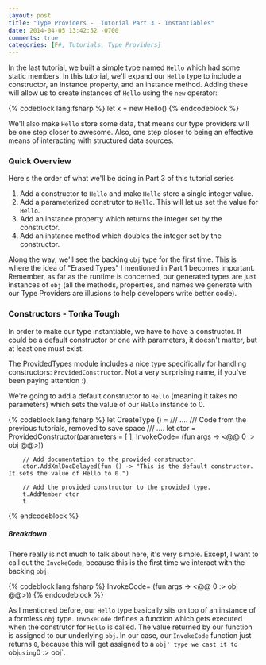 ```yaml
---
layout: post
title: "Type Providers -  Tutorial Part 3 - Instantiables"
date: 2014-04-05 13:42:52 -0700
comments: true
categories: [F#, Tutorials, Type Providers]
---
```

In the last tutorial, we built a simple type named `Hello` which had some static members.  In this tutorial, we'll expand our `Hello` type to include a constructor, an instance property, and an instance method.  Adding these will allow us to create instances of `Hello` using the `new` operator:

{% codeblock lang:fsharp %}
let x = new Hello()
{% endcodeblock %}

We'll also make `Hello` store some data, that means our type providers will be one step closer to awesome.  Also, one step closer to being an effective means of interacting with structured data sources.
<!-- more -->
### Quick Overview
Here's the order of what we'll be doing in Part 3 of this tutorial series

1.  Add a constructor to `Hello` and make `Hello` store a single integer value.
1.  Add a parameterized construtor to `Hello`.  This will let us set the value for `Hello`.
1.  Add an instance property which returns the integer set by the constructor.
1.  Add an instance method which doubles the integer set by the constructor.

Along the way, we'll see the backing `obj` type for the first time.  This is where the idea of "Erased Types" I mentioned in Part 1 becomes important.  Remember, as far as the runtime is concerned, our generated types are just instances of `obj` (all the methods, properties, and names we generate with our Type Providers are illusions to help developers write better code).

### Constructors - Tonka Tough
In order to make our type instantiable, we have to have a constructor.  It could be a default constructor or one with parameters, it doesn't matter, but at least one must exist.

The ProvidedTypes module includes a nice type specifically for handling constructors:  `ProvidedConstructor`.  Not a very surprising name, if you've been paying attention :).

We're going to add a default constructor to `Hello` (meaning it takes no parameters) which sets the value of our `Hello` instance to 0.

{% codeblock lang:fsharp %}
    let CreateType () =
    	/// ....
    	/// Code from the previous tutorials, removed to save space
    	/// ....
        let ctor = ProvidedConstructor(parameters = [ ], 
                                       InvokeCode= (fun args -> <@@ 0 :> obj @@>))

        // Add documentation to the provided constructor.
        ctor.AddXmlDocDelayed(fun () -> "This is the default constructor.  It sets the value of Hello to 0.")

        // Add the provided constructor to the provided type.
        t.AddMember ctor
        t
{% endcodeblock %}

##### Breakdown
There really is not much to talk about here, it's very simple.  Except, I want to call out the `InvokeCode`, because this is the first time we interact with the backing `obj`.

{% codeblock lang:fsharp %}
InvokeCode= (fun args -> <@@ 0 :> obj @@>))
{% endcodeblock %}

As I mentioned before, our `Hello` type basically sits on top of an instance of a formless `obj` type.  `InvokeCode` defines a function which gets executed when the construtor for `Hello` is called.  The value returned by our function is assigned to our underlying `obj`.  In our case, our `InvokeCode` function just returns `0`, because this will get assigned to a `obj' type we cast it to `obj` using `0 :> obj`.